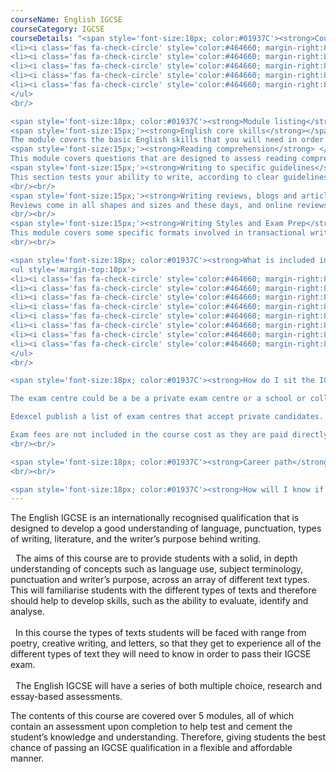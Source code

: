 ```yaml
---
courseName: English IGCSE
courseCategory: IGCSE
courseDetails: "<span style='font-size:18px; color:#01937C'><strong>Course Fees</strong></span><br/><br/> This course comes as part of a package where access to 4 IGCSEs is given for the price of £1500, these include English, Physics, Maths and Business Studies. Students can make payment using one of the following methods<br/><ul style='margin-top:10px'>
<li><i class='fas fa-check-circle' style='color:#464660; margin-right:8px'></i>  Credit or debit card</li>
<li><i class='fas fa-check-circle' style='color:#464660; margin-right:8px'></i>  Bank transfer</li>
<li><i class='fas fa-check-circle' style='color:#464660; margin-right:8px'></i>  Interest free monthly instalments</li>
<li><i class='fas fa-check-circle' style='color:#464660; margin-right:8px'></i>  Paypal</li>
<li><i class='fas fa-check-circle' style='color:#464660; margin-right:8px'></i>  Western Union</li>
</ul> 
<br/>

<span style='font-size:18px; color:#01937C'><strong>Module listing</strong></span><br/><br/>
<span style='font-size:15px;'><strong>English core skills</strong></span> <br/><br/>
The module covers the basic English skills that you will need in order to complete the rest of the course successfully. There are no specific questions on spelling and punctuation in the examination, but you will be expected to punctuate and spell correctly, as well as write good, grammatical English<br/><br/>
<span style='font-size:15px;'><strong>Reading comprehension</strong> </span> <br/><br/>
This module covers questions that are designed to assess reading comprehension (AO1: the ability to read with understanding and select information in an appropriate way from the passages). Questions will be asked on passages which are linked by their theme or subject matter.<br/><br/>
<span style='font-size:15px;'><strong>Writing to specific guidelines</strong> </span><br/><br/>
This section tests your ability to write, according to clear guidelines, in response to material that will appear on the examination paper.
<br/><br/>
<span style='font-size:15px;'><strong>Writing reviews, blogs and articles</strong> </span><br/><br/>
Reviews come in all shapes and sizes and these days, and online reviews can even make or break a business. For the purposes of the exam we will be looking at longer reviews, rather than the short ones found on review sites like Trustpilot.
<br/><br/>
<span style='font-size:15px;'><strong>Writing Styles and Exam Prep</strong> </span><br/><br/>
This module covers some specific formats involved in transactional writing including instructions, reports, letters, reviews, blogs, articles and leaflets.
<br/><br/>

<span style='font-size:18px; color:#01937C'><strong>What is included in the cost of my course?</strong></span>
<ul style='margin-top:10px'>
<li><i class='fas fa-check-circle' style='color:#464660; margin-right:8px'></i>  All course material, including online modules and past exam papers.</li>
<li><i class='fas fa-check-circle' style='color:#464660; margin-right:8px'></i>  Personal tutor support with 1-2-1 Skype sessions</li>
<li><i class='fas fa-check-circle' style='color:#464660; margin-right:8px'></i>  Dedicated student support</li>
<li><i class='fas fa-check-circle' style='color:#464660; margin-right:8px'></i>  Access to an online social learning forum</li>
<li><i class='fas fa-check-circle' style='color:#464660; margin-right:8px'></i>  Assignment marking and feedback</li>
<li><i class='fas fa-check-circle' style='color:#464660; margin-right:8px'></i>  FREE NUS Extra card worth £19.90</li>
<li><i class='fas fa-check-circle' style='color:#464660; margin-right:8px'></i> FREE laptop</li>
<li><i class='fas fa-check-circle' style='color:#464660; margin-right:8px'></i> Free CV writing help on completion of the course.</li>
</ul> 
<br/>

<span style='font-size:18px; color:#01937C'><strong>How do I sit the IGCSE Exam?</strong></span><br/><br/> Approximately 6 months before an exam date, Students should book their place at an exam centre to take the English (Specification B Paper 1 Paper code: 4EB1/01) exam.

The exam centre could be a be a private exam centre or a school or college that is also submitting its own students for the exam.

Edexcel publish a list of exam centres that accept private candidates. This won’t cover every available centre, so if there’s nothing shown in your area, we recommend contacting local schools and colleges directly.

Exam fees are not included in the course cost as they are paid directly to the exam centre. They will vary depending on which centre you choose.
<br/><br/>

<span style='font-size:18px; color:#01937C'><strong>Career path</strong></span><br/><br/> Upon completion of this course, students will have the foundations and fundamental knowledge needed in order to study A levels or a Level 3 qualification with Online Business School.
<br/><br/>

<span style='font-size:18px; color:#01937C'><strong>How will I know if I am eligible to complete an IGCSE?</strong></span><br/><br/> The typical age at which people choose to complete the IGCES’s is 14 to 16, but anyone over the age of 14 can enrol onto this course. You also do not need any previous qualifications to be eligible for this course."
---
```

The English IGCSE is an internationally recognised qualification that is designed to develop a good understanding of language, punctuation, types of writing, literature, and the writer’s purpose behind writing.

  <i class="fas fa-check-circle" style="color:#464660; margin-right:8px"></i>   The aims of this course are to provide students with a solid, in depth understanding of concepts such as language use, subject terminology, punctuation and writer’s purpose, across an array of different text types. This will familiarise students with the different types of texts and therefore should help to develop skills, such as the ability to evaluate, identify and analyse.
  <br/><br/>
  <i class="fas fa-check-circle" style="color:#464660; margin-right:8px"></i>   In this course the types of texts students will be faced with range from poetry, creative writing, and letters, so that they get to experience all of the different types of text they will need to know in order to pass their IGCSE exam.
  <br/><br/>
  <i class="fas fa-check-circle" style="color:#464660; margin-right:8px"></i>  The English IGCSE will have a series of both multiple choice, research and essay-based assessments.

The contents of this course are covered over 5 modules, all of which contain an assessment upon completion to help test and cement the student’s knowledge and understanding. Therefore, giving students the best chance of passing an IGCSE qualification in a flexible and affordable manner.